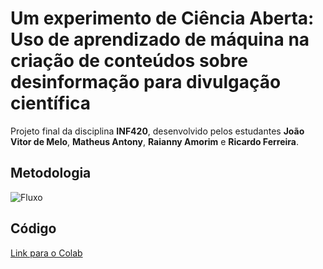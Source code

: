# Um experimento de Ciência Aberta: Uso de aprendizado de máquina na criação de conteúdos sobre desinformação para divulgação científica

Projeto final da disciplina **INF420**, desenvolvido pelos estudantes **João Vitor de Melo**, **Matheus Antony**, **Raianny Amorim** e **Ricardo Ferreira**.

## Metodologia
![Fluxo](https://github.com/user-attachments/assets/124dc855-9b84-4e5b-b9b2-23eee69b3ce4)

## Código
[Link para o Colab](https://colab.research.google.com/drive/11QSkyDtEqZzkA9rcT7EXd86cB53RlSpa?usp=sharing)
